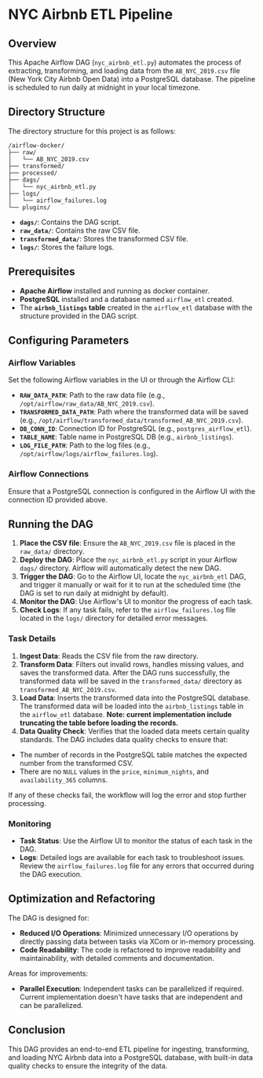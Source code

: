 # NYC Airbnb ETL Pipeline

## Overview

This Apache Airflow DAG (`nyc_airbnb_etl.py`) automates the process of extracting, transforming, and loading data from the `AB_NYC_2019.csv` file (New York City Airbnb Open Data) into a PostgreSQL database. The pipeline is scheduled to run daily at midnight in your local timezone.

## Directory Structure

The directory structure for this project is as follows:
```
/airflow-docker/
├── raw/
│   └── AB_NYC_2019.csv
├── transformed/
├── processed/
├── dags/
│   └── nyc_airbnb_etl.py
├── logs/
│   └── airflow_failures.log
└── plugins/
```
- **`dags/`**: Contains the DAG script.
- **`raw_data/`**: Contains the raw CSV file.
- **`transformed_data/`**: Stores the transformed CSV file.
- **`logs/`**: Stores the failure logs.

## Prerequisites

- **Apache Airflow** installed and running as docker container.
- **PostgreSQL** installed and a database named `airflow_etl` created.
- The **`airbnb_listings` table** created in the `airflow_etl` database with the structure provided in the DAG script.

## Configuring Parameters

### Airflow Variables

Set the following Airflow variables in the UI or through the Airflow CLI:

- **`RAW_DATA_PATH`**: Path to the raw data file (e.g., `/opt/airflow/raw_data/AB_NYC_2019.csv`).
- **`TRANSFORMED_DATA_PATH`**: Path where the transformed data will be saved (e.g., `/opt/airflow/transformed_data/transformed_AB_NYC_2019.csv`).
- **`DB_CONN_ID`**: Connection ID for PostgreSQL (e.g., `postgres_airflow_etl`).
- **`TABLE_NAME`**: Table name in PostgreSQL DB (e.g., `airbnb_listings`).
- **`LOG_FILE_PATH`**: Path to the log files (e.g., `/opt/airflow/logs/airflow_failures.log`).

### Airflow Connections

Ensure that a PostgreSQL connection is configured in the Airflow UI with the connection ID provided above.

## Running the DAG

1. **Place the CSV file**: Ensure the `AB_NYC_2019.csv` file is placed in the `raw_data/` directory.
2. **Deploy the DAG**: Place the `nyc_airbnb_etl.py` script in your Airflow `dags/` directory. Airflow will automatically detect the new DAG.
3. **Trigger the DAG**: Go to the Airflow UI, locate the `nyc_airbnb_etl` DAG, and trigger it manually or wait for it to run at the scheduled time (the DAG is set to run daily at midnight by default).
4. **Monitor the DAG**: Use Airflow's UI to monitor the progress of each task.
5. **Check Logs**: If any task fails, refer to the `airflow_failures.log` file located in the `logs/` directory for detailed error messages.

### Task Details
1. **Ingest Data**: Reads the CSV file from the raw directory.
2. **Transform Data**: Filters out invalid rows, handles missing values, and saves the transformed data. After the DAG runs successfully, the transformed data will be saved in the `transformed_data/` directory as `transformed_AB_NYC_2019.csv`.
3. **Load Data**: Inserts the transformed data into the PostgreSQL database. The transformed data will be loaded into the `airbnb_listings` table in the `airflow_etl` database. **Note: current implementation include truncating the table before loading the records.**
4. **Data Quality Check**: Verifies that the loaded data meets certain quality standards. The DAG includes data quality checks to ensure that:
  - The number of records in the PostgreSQL table matches the expected number from the transformed CSV.
  - There are no `NULL` values in the `price`, `minimum_nights`, and `availability_365` columns.

If any of these checks fail, the workflow will log the error and stop further processing.

### Monitoring
- **Task Status**: Use the Airflow UI to monitor the status of each task in the DAG.
- **Logs**: Detailed logs are available for each task to troubleshoot issues. Review the `airflow_failures.log` file for any errors that occurred during the DAG execution.
  
## Optimization and Refactoring

The DAG is designed for:

- **Reduced I/O Operations**: Minimized unnecessary I/O operations by directly passing data between tasks via XCom or in-memory processing.
- **Code Readability**: The code is refactored to improve readability and maintainability, with detailed comments and documentation.

Areas for improvements: 

- **Parallel Execution**: Independent tasks can be parallelized if required. Current implementation doesn't have tasks that are independent and can be parallelized.

## Conclusion

This DAG provides an end-to-end ETL pipeline for ingesting, transforming, and loading NYC Airbnb data into a PostgreSQL database, with built-in data quality checks to ensure the integrity of the data.
